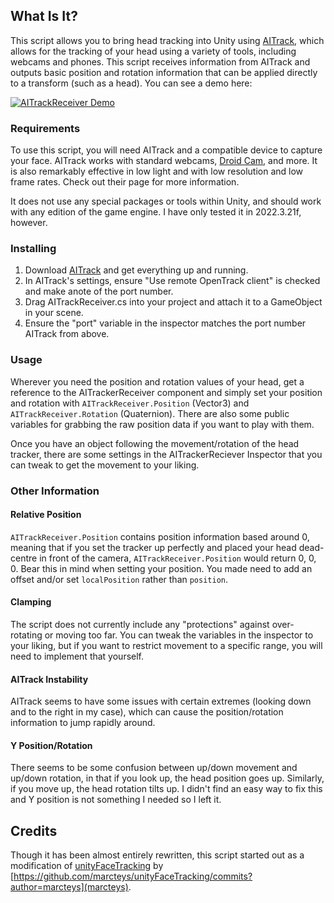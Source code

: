 ## What Is It?

This script allows you to bring head tracking into Unity using [AITrack](https://github.com/AIRLegend/aitrack), which allows for the tracking of your head using a variety of tools, including webcams and phones. This script receives information from AITrack and outputs basic position and rotation information that can be applied directly to a transform (such as a head). You can see a demo here:

[![AITrackReceiver Demo](https://img.youtube.com/vi/586IDJlAw2M/0.jpg)](https://www.youtube.com/watch?v=586IDJlAw2M)

### Requirements

To use this script, you will need AITrack and a compatible device to capture your face. AITrack works with standard webcams, [Droid Cam](https://www.dev47apps.com/), and more. It is also remarkably effective in low light and with low resolution and low frame rates. Check out their page for more information.

It does not use any special packages or tools within Unity, and should work with any edition of the game engine. I have only tested it in 2022.3.21f, however.

### Installing

1. Download [AITrack](https://github.com/AIRLegend/aitrack) and get everything up and running.
2. In AITrack's settings, ensure "Use remote OpenTrack client" is checked and make anote of the port number.
3. Drag AITrackReceiver.cs into your project and attach it to a GameObject in your scene.
4. Ensure the "port" variable in the inspector matches the port number AITrack from above.

### Usage

Wherever you need the position and rotation values of your head, get a reference to the AITrackerReceiver component and simply set your position and rotation with `AITrackReceiver.Position` (Vector3) and `AITrackReceiver.Rotation` (Quaternion). There are also some public variables for grabbing the raw position data if you want to play with them.

Once you have an object following the movement/rotation of the head tracker, there are some settings in the AITrackerReciever Inspector that you can tweak to get the movement to your liking.

### Other Information

#### Relative Position
`AITrackReceiver.Position` contains position information based around 0, meaning that if you set the tracker up perfectly and placed your head dead-centre in front of the camera, `AITrackReceiver.Position` would return 0, 0, 0. Bear this in mind when setting your position. You made need to add an offset and/or set `localPosition` rather than `position`.

#### Clamping
The script does not currently include any "protections" against over-rotating or moving too far. You can tweak the variables in the inspector to your liking, but if you want to restrict movement to a specific range, you will need to implement that yourself.

#### AITrack Instability
AITrack seems to have some issues with certain extremes (looking down and to the right in my case), which can cause the position/rotation information to jump rapidly around.

#### Y Position/Rotation
There seems to be some confusion between up/down movement and up/down rotation, in that if you look up, the head position goes up. Similarly, if you move up, the head rotation tilts up. I didn't find an easy way to fix this and Y position is not something I needed so I left it.

## Credits

Though it has been almost entirely rewritten, this script started out as a modification of [unityFaceTracking](https://github.com/marcteys/unityFaceTracking) by [https://github.com/marcteys/unityFaceTracking/commits?author=marcteys](marcteys).